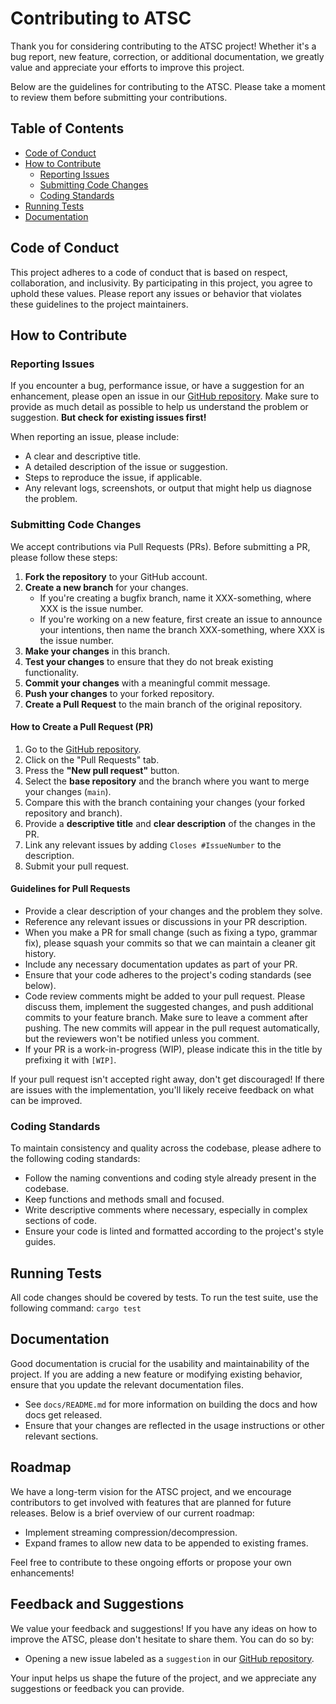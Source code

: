 # Contributing to ATSC

Thank you for considering contributing to the ATSC project! Whether it's a bug report, new feature, correction, or additional documentation, we greatly value and appreciate your efforts to improve this project.

Below are the guidelines for contributing to the ATSC. Please take a moment to review them before submitting your contributions.

## Table of Contents
- [Code of Conduct](#code-of-conduct)
- [How to Contribute](#how-to-contribute)
    - [Reporting Issues](#reporting-issues)
    - [Submitting Code Changes](#submitting-code-changes)
    - [Coding Standards](#coding-standards)
- [Running Tests](#running-tests)
- [Documentation](#documentation)

## Code of Conduct

This project adheres to a code of conduct that is based on respect, collaboration, and inclusivity. By participating in this project, you agree to uphold these values. Please report any issues or behavior that violates these guidelines to the project maintainers.

## How to Contribute

### Reporting Issues

If you encounter a bug, performance issue, or have a suggestion for an enhancement, please open an issue in our [GitHub repository](https://github.com/instaclustr/atsc/issues). Make sure to provide as much detail as possible to help us understand the problem or suggestion. **But check for existing issues first!**

When reporting an issue, please include:
- A clear and descriptive title.
- A detailed description of the issue or suggestion.
- Steps to reproduce the issue, if applicable.
- Any relevant logs, screenshots, or output that might help us diagnose the problem.

### Submitting Code Changes

We accept contributions via Pull Requests (PRs). Before submitting a PR, please follow these steps:

1. **Fork the repository** to your GitHub account.
2. **Create a new branch** for your changes.
   - If you're creating a bugfix branch, name it XXX-something, where XXX is the issue number.
   - If you're working on a new feature, first create an issue to announce your intentions, then name the branch XXX-something, where XXX is the issue number.
3. **Make your changes** in this branch.
4. **Test your changes** to ensure that they do not break existing functionality.
5. **Commit your changes** with a meaningful commit message.
6. **Push your changes** to your forked repository.
7. **Create a Pull Request** to the main branch of the original repository.

#### How to Create a Pull Request (PR)

1. Go to the [GitHub repository](https://github.com/instaclustr/atsc).
2. Click on the "Pull Requests" tab.
3. Press the **"New pull request"** button.
4. Select the **base repository** and the branch where you want to merge your changes (`main`).
5. Compare this with the branch containing your changes (your forked repository and branch).
6. Provide a **descriptive title** and **clear description** of the changes in the PR.
7. Link any relevant issues by adding `Closes #IssueNumber` to the description.
8. Submit your pull request.

#### Guidelines for Pull Requests

- Provide a clear description of your changes and the problem they solve.
- Reference any relevant issues or discussions in your PR description.
- When you make a PR for small change (such as fixing a typo, grammar fix), please squash your commits so that we can maintain a cleaner git history.
- Include any necessary documentation updates as part of your PR.
- Ensure that your code adheres to the project's coding standards (see below).
- Code review comments might be added to your pull request. Please discuss them, implement the suggested changes, and push additional commits to your feature branch. Make sure to leave a comment after pushing. 
The new commits will appear in the pull request automatically, but the reviewers won't be notified unless you comment.
- If your PR is a work-in-progress (WIP), please indicate this in the title by prefixing it with `[WIP]`.

If your pull request isn't accepted right away, don't get discouraged! If there are issues with the implementation, you'll likely receive feedback on what can be improved.

### Coding Standards

To maintain consistency and quality across the codebase, please adhere to the following coding standards:

- Follow the naming conventions and coding style already present in the codebase.
- Keep functions and methods small and focused.
- Write descriptive comments where necessary, especially in complex sections of code.
- Ensure your code is linted and formatted according to the project's style guides.

## Running Tests

All code changes should be covered by tests. To run the test suite, use the following command: `cargo test`

## Documentation

Good documentation is crucial for the usability and maintainability of the project. If you are adding a new feature or modifying existing behavior, ensure that you update the relevant documentation files.

- See `docs/README.md` for more information on building the docs and how docs get released.
- Ensure that your changes are reflected in the usage instructions or other relevant sections.

## Roadmap

We have a long-term vision for the ATSC project, and we encourage contributors to get involved with features that are planned for future releases. Below is a brief overview of our current roadmap:

- Implement streaming compression/decompression.
- Expand frames to allow new data to be appended to existing frames.

Feel free to contribute to these ongoing efforts or propose your own enhancements!

## Feedback and Suggestions

We value your feedback and suggestions! If you have any ideas on how to improve the ATSC, please don't hesitate to share them. You can do so by:

- Opening a new issue labeled as a `suggestion` in our [GitHub repository](https://github.com/instaclustr/atsc).

Your input helps us shape the future of the project, and we appreciate any suggestions or feedback you can provide.
